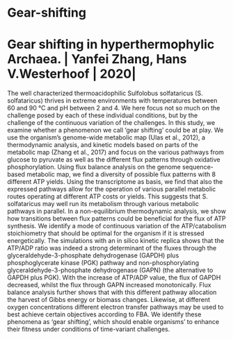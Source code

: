 # Gear-shifting
# Gear shifting in hyperthermophylic Archaea. | Yanfei Zhang, Hans V.Westerhoof | 2020|


The well characterized thermoacidophilic Sulfolobus solfataricus (S. solfataricus) thrives in extreme environments with temperatures between 60 and 90 °C and pH between 2 and 4. We here focus not so much on the challenge posed by each of these individual conditions, but by the challenge of the continuous variation of the challenges. In this study, we examine whether a phenomenon we call ‘gear shifting’ could be at play. We use the organism’s genome-wide metabolic map (Ulas et al., 2012), a thermodynamic analysis, and kinetic models based on parts of the metabolic map (Zhang et al., 2017) and focus on the various pathways from glucose to pyruvate as well as the different flux patterns through oxidative phosphorylation. Using flux balance analysis on the genome sequence-based metabolic map, we find a diversity of possible flux patterns with 8 different ATP yields. Using the transcriptome as basis, we find that also the expressed pathways allow for the operation of various parallel metabolic routes operating at different ATP costs or yields. This suggests that S. solfataricus may well run its metabolism through various metabolic pathways in parallel. In a non-equilibrium thermodynamic analysis, we show how transitions between flux patterns could be beneficial for the flux of ATP synthesis. We identify a mode of continuous variation of the ATP/catabolism stoichiometry that should be optimal for the organism if it is stressed energetically. The simulations with an in silico kinetic replica shows that the ATP/ADP ratio was indeed a strong determinant of the fluxes through the glyceraldehyde-3-phosphate dehydrogenase (GAPDH) plus phosphoglycerate kinase (PGK) pathway and non-phosphorylating glyceraldehyde-3-phosphate dehydrogenase (GAPN) (the alternative to GAPDH plus PGK). With the increase of ATP/ADP value, the flux of GAPDH decreased, whilst the flux through GAPN increased monotonically. Flux balance analysis further shows that with this different pathway allocation the harvest of Gibbs energy or biomass changes. Likewise, at different oxygen concentrations different electron transfer pathways may be used to best achieve certain objectives according to FBA. We identify these phenomena as ‘gear shifting’, which should enable organisms’ to enhance their fitness under conditions of time-variant challenges.  
